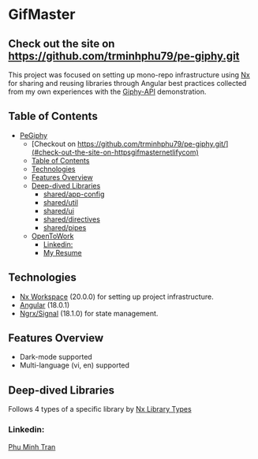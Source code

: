 # GifMaster

## Check out the site on https://github.com/trminhphu79/pe-giphy.git

This project was focused on setting up mono-repo infrastructure using [Nx](https://nx.dev) for sharing and reusing libraries through Angular best practices collected from my own experiences with the [Giphy-API](https://developers.giphy.com/) demonstration.

## Table of Contents

- [PeGiphy](#PeGiphy)
  - [Checkout on https://github.com/trminhphu79/pe-giphy.git/](#check-out-the-site-on-httpsgifmasternetlifycom)
  - [Table of Contents](#table-of-contents)
  - [Technologies](#technologies)
  - [Features Overview](#features-overview)
  - [Deep-dived Libraries](#deep-dived-libraries)
    - [shared/app-config](#sharedapp-config)
    - [shared/util](#sharedutil)
    - [shared/ui](#sharedui)
    - [shared/directives](#shareddirectives)
    - [shared/pipes](#sharedpipes)
  - [OpenToWork](#opentowork)
    - [Linkedin:](#linkedin)
    - [My Resume](#my-resume)

## Technologies

- [Nx Workspace](https://nx.dev/) (20.0.0) for setting up project infrastructure.
- [Angular](https://angular.io/) (18.0.1)
- [Ngrx/Signal](https://ngrx.io/guide/signals) (18.1.0) for state management.

## Features Overview
- Dark-mode supported
- Multi-language (vi, en) supported

## Deep-dived Libraries
Follows 4 types of a specific library by [Nx Library Types](https://nx.dev/latest/angular/structure/library-types)

### Linkedin:

<a href="https://www.linkedin.com/in/tmp-dev79/">Phu Minh Tran</a>
